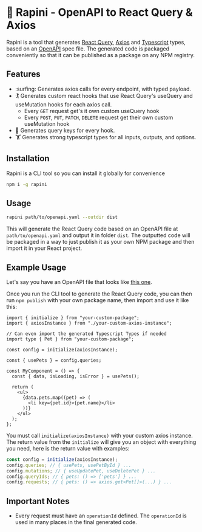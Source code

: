 # :leafy_green: Rapini - OpenAPI to React Query & Axios

Rapini is a tool that generates [React Query](https://react-query.tanstack.com/), [Axios](https://axios-http.com/) and [Typescript](https://www.typescriptlang.org/) types, based on an [OpenAPI](https://www.openapis.org/) spec file.
The generated code is packaged conveniently so that it can be published as a package on any NPM registry.

## Features

- :surfing: Generates axios calls for every endpoint, with typed payload.
- :golfing: Generates custom react hooks that use React Query's useQuery and useMutation hooks for each axios call.
  - Every `GET` request get's it own custom useQuery hook
  - Every `POST`, `PUT`, `PATCH`, `DELETE` request get their own custom useMutation hook
- :rowboat: Generates query keys for every hook.
- :weight_lifting: Generates strong typescript types for all inputs, outputs, and options.

## Installation

Rapini is a CLI tool so you can install it globally for convenience

```sh
npm i -g rapini
```

## Usage

```sh
rapini path/to/openapi.yaml --outdir dist
```

This will generate the React Query code based on an OpenAPI file at `path/to/openapi.yaml` and output it in folder `dist`. The outputted code will be packaged in a way to just publish it as your own NPM package and then import it in your React project.

## Example Usage

Let's say you have an OpenAPI file that looks like [this one](./example-openapi.yaml).

Once you run the CLI tool to generate the React Query code, you can then run `npm publish` with your own package name, then import and use it like this:

```tsx
import { initialize } from "your-custom-package";
import { axiosInstance } from "./your-custom-axios-instance";

// Can even import the generated Typescript Types if needed
import type { Pet } from "your-custom-package";

const config = initialize(axiosInstance);

const { usePets } = config.queries;

const MyComponent = () => {
  const { data, isLoading, isError } = usePets();

  return (
    <ul>
      {data.pets.map((pet) => (
        <li key={pet.id}>{pet.name}</li>
      ))}
    </ul>
  );
};
```

You must call `initialize(axiosInstance)` with your custom axios instance. The return value from the `initialize` will give you an object with everything you need, here is the return value with examples:

```ts
const config = initialize(axiosInstance);
config.queries; // { usePets, usePetById } ...
config.mutations; // { useUpdatePet, useDeletePet } ...
config.queryIds; // { pets: () => ['pets'] } ...
config.requests; // { pets: () => axios.get<Pet[]>(...) } ...
```

## Important Notes

- Every request must have an `operationId` defined. The `operationId` is used in many places in the final generated code.
